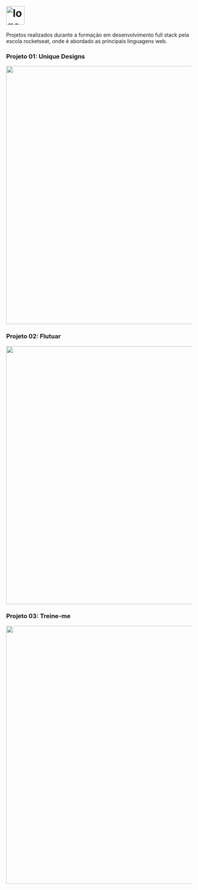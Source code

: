 
<h1> <img src="https://github.com/alvesvn/rocketseat-static/assets/96539606/8a518121-4f14-4b0a-8c17-656ab27e256e" alt="logo-repositorio" height="50" widht="50" /></h1>

<p>Projetos realizados durante a formação em desenvolvimento full stack pela escola rocketseat, onde é abordado as principais linguagens web.

<h3>Projeto 01: Unique Designs</h3> 

<p align="center"> <img src="https://github.com/alvesvn/rocketseat-static/assets/96539606/8ffa5d24-80bf-441e-89cc-15d81d2b3a05" width="700" /></p> 

<h3>Projeto 02: Flutuar</h3> 

<p align="center"> <img src="https://github.com/alvesvn/rocketseat-static/assets/96539606/514fe2b3-a889-4396-bf2f-bc7a1a46b5df" width="700" /></p> 

<h3>Projeto 03: Treine-me</h3> 

<p align="center"> <img src="https://github.com/alvesvn/rocketseat-static/assets/96539606/612c8719-ced6-402f-b573-19074e94bf5e)" width="700" /></p> 


